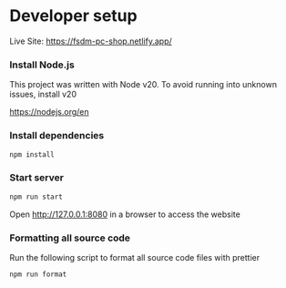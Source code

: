 # Developer setup

Live Site: https://fsdm-pc-shop.netlify.app/

### Install Node.js

This project was written with Node v20. To avoid running into unknown issues, install v20

https://nodejs.org/en

### Install dependencies

```sh
npm install
```

### Start server

```sh
npm run start
```

Open http://127.0.0.1:8080 in a browser to access the website

### Formatting all source code

Run the following script to format all source code files with prettier

```sh
npm run format
```
